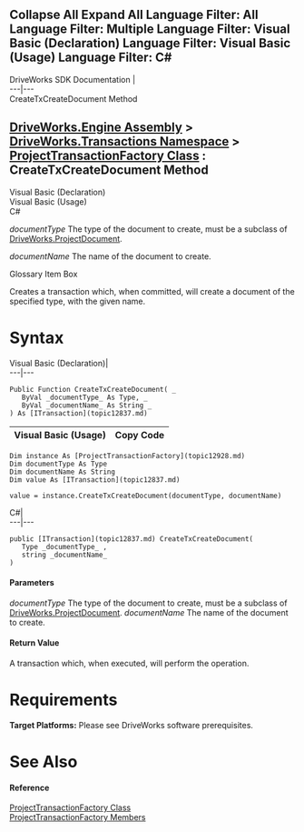 Collapse All Expand All Language Filter: All  Language Filter: Multiple  Language Filter: Visual Basic (Declaration) Language Filter: Visual Basic (Usage) Language Filter: C#  
---  
DriveWorks SDK Documentation  |   
---|---  
CreateTxCreateDocument Method   
  
[DriveWorks.Engine Assembly](topic2156.md) > [DriveWorks.Transactions Namespace](topic12835.md) > [ProjectTransactionFactory Class](topic12928.md) : CreateTxCreateDocument Method  
---  
  
Visual Basic (Declaration)    
Visual Basic (Usage)    
C# 

_documentType_
    The type of the document to create, must be a subclass of [DriveWorks.ProjectDocument](topic4356.md).

_documentName_
    The name of the document to create.

Glossary Item Box

Creates a transaction which, when committed, will create a document of the specified type, with the given name. 

# Syntax

Visual Basic (Declaration)|   
---|---  
      
    
    Public Function CreateTxCreateDocument( _
       ByVal _documentType_ As Type, _
       ByVal _documentName_ As String _
    ) As [ITransaction](topic12837.md)  
  
Visual Basic (Usage)| Copy Code  
---|---  
      
    
    Dim instance As [ProjectTransactionFactory](topic12928.md)
    Dim documentType As Type
    Dim documentName As String
    Dim value As [ITransaction](topic12837.md)
     
    value = instance.CreateTxCreateDocument(documentType, documentName)  
  
C#|   
---|---  
      
    
    public [ITransaction](topic12837.md) CreateTxCreateDocument( 
       Type _documentType_ ,
       string _documentName_
    )  
  
#### Parameters

 _documentType_
    The type of the document to create, must be a subclass of [DriveWorks.ProjectDocument](topic4356.md).
_documentName_
    The name of the document to create.

#### Return Value

A transaction which, when executed, will perform the operation.

# Requirements

**Target Platforms:** Please see DriveWorks software prerequisites.

# See Also

#### Reference

[ProjectTransactionFactory Class](topic12928.md)   
[ProjectTransactionFactory Members](topic12929.md)


